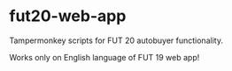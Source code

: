 # fut20-web-app 

Tampermonkey scripts for FUT 20 autobuyer functionality.

Works only on English language of FUT 19 web app!
